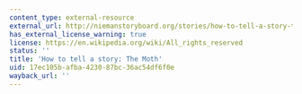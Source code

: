 ```yaml
---
content_type: external-resource
external_url: http://niemanstoryboard.org/stories/how-to-tell-a-story-the-moth/
has_external_license_warning: true
license: https://en.wikipedia.org/wiki/All_rights_reserved
status: ''
title: 'How to tell a story: The Moth'
uid: 17ec105b-afba-4230-87bc-36ac54df6f0e
wayback_url: ''
---
```

